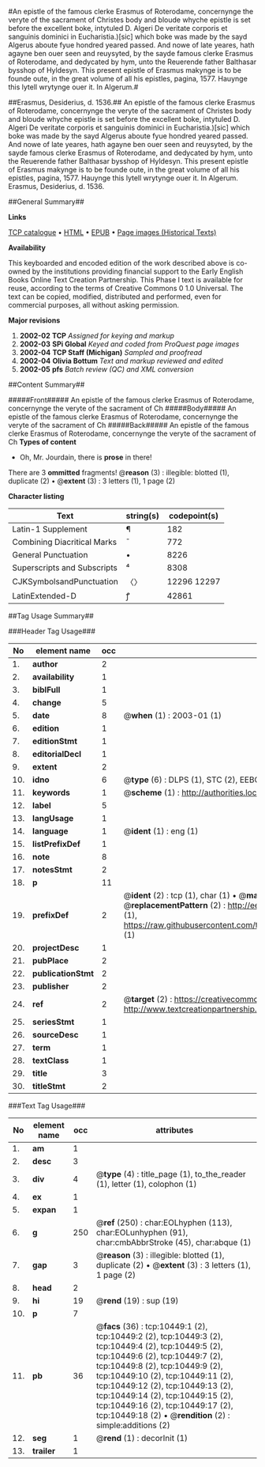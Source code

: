 #An epistle of the famous clerke Erasmus of Roterodame, concernynge the veryte of the sacrament of Christes body and bloude whyche epistle is set before the excellent boke, intytuled D. Algeri De veritate corporis et sanguinis dominici in Eucharistia.)[sic] which boke was made by the sayd Algerus aboute fyue hondred yeared passed. And nowe of late yeares, hath agayne ben ouer seen and reuysyted, by the sayde famous clerke Erasmus of Roterodame, and dedycated by hym, unto the Reuerende father Balthasar bysshop of Hyldesyn. This present epistle of Erasmus makynge is to be founde oute, in the great volume of all his epistles, pagina, 1577. Hauynge this lytell wrytynge ouer it. In Algerum.#

##Erasmus, Desiderius, d. 1536.##
An epistle of the famous clerke Erasmus of Roterodame, concernynge the veryte of the sacrament of Christes body and bloude whyche epistle is set before the excellent boke, intytuled D. Algeri De veritate corporis et sanguinis dominici in Eucharistia.)[sic] which boke was made by the sayd Algerus aboute fyue hondred yeared passed. And nowe of late yeares, hath agayne ben ouer seen and reuysyted, by the sayde famous clerke Erasmus of Roterodame, and dedycated by hym, unto the Reuerende father Balthasar bysshop of Hyldesyn. This present epistle of Erasmus makynge is to be founde oute, in the great volume of all his epistles, pagina, 1577. Hauynge this lytell wrytynge ouer it. In Algerum.
Erasmus, Desiderius, d. 1536.

##General Summary##

**Links**

[TCP catalogue](http://www.ota.ox.ac.uk/tcp/)  • 
[HTML](http://tei.it.ox.ac.uk/tcp/Texts-HTML/free/A00/A00376.html)  • 
[EPUB](http://tei.it.ox.ac.uk/tcp/Texts-EPUB/free/A00/A00376.epub) • 
[Page images (Historical Texts)](https://data.historicaltexts.jisc.ac.uk/view?pubId=eebo-99845544e&pageId=eebo-99845544e-10449-1)

**Availability**

This keyboarded and encoded edition of the
	       work described above is co-owned by the institutions
	       providing financial support to the Early English Books
	       Online Text Creation Partnership. This Phase I text is
	       available for reuse, according to the terms of Creative
	       Commons 0 1.0 Universal. The text can be copied,
	       modified, distributed and performed, even for
	       commercial purposes, all without asking permission.

**Major revisions**

1. __2002-02__ __TCP__ *Assigned for keying and markup*
1. __2002-03__ __SPi Global__ *Keyed and coded from ProQuest page images*
1. __2002-04__ __TCP Staff (Michigan)__ *Sampled and proofread*
1. __2002-04__ __Olivia Bottum__ *Text and markup reviewed and edited*
1. __2002-05__ __pfs__ *Batch review (QC) and XML conversion*

##Content Summary##

#####Front#####
An epistle of the famous clerke Erasmus of Roterodame, concernynge the veryte of the sacrament of Ch
#####Body#####
An epistle of the famous clerke Erasmus of Roterodame, concernynge the veryte of the sacrament of Ch
#####Back#####
An epistle of the famous clerke Erasmus of Roterodame, concernynge the veryte of the sacrament of Ch
**Types of content**

  * Oh, Mr. Jourdain, there is **prose** in there!

There are 3 **ommitted** fragments! 
 @__reason__ (3) : illegible: blotted (1), duplicate (2)  •  @__extent__ (3) : 3 letters (1), 1 page (2)

**Character listing**


|Text|string(s)|codepoint(s)|
|---|---|---|
|Latin-1 Supplement|¶|182|
|Combining             Diacritical Marks|̄|772|
|General Punctuation|•|8226|
|Superscripts             and Subscripts|⁴|8308|
|CJKSymbolsandPunctuation|〈〉|12296 12297|
|LatinExtended-D|ꝭ|42861|

##Tag Usage Summary##

###Header Tag Usage###

|No|element name|occ|attributes|
|---|---|---|---|
|1.|__author__|2||
|2.|__availability__|1||
|3.|__biblFull__|1||
|4.|__change__|5||
|5.|__date__|8| @__when__ (1) : 2003-01 (1)|
|6.|__edition__|1||
|7.|__editionStmt__|1||
|8.|__editorialDecl__|1||
|9.|__extent__|2||
|10.|__idno__|6| @__type__ (6) : DLPS (1), STC (2), EEBO-CITATION (1), PROQUEST (1), VID (1)|
|11.|__keywords__|1| @__scheme__ (1) : http://authorities.loc.gov/ (1)|
|12.|__label__|5||
|13.|__langUsage__|1||
|14.|__language__|1| @__ident__ (1) : eng (1)|
|15.|__listPrefixDef__|1||
|16.|__note__|8||
|17.|__notesStmt__|2||
|18.|__p__|11||
|19.|__prefixDef__|2| @__ident__ (2) : tcp (1), char (1)  •  @__matchPattern__ (2) : ([0-9\-]+):([0-9IVX]+) (1), (.+) (1)  •  @__replacementPattern__ (2) : http://eebo.chadwyck.com/downloadtiff?vid=$1&page=$2 (1), https://raw.githubusercontent.com/textcreationpartnership/Texts/master/tcpchars.xml#$1 (1)|
|20.|__projectDesc__|1||
|21.|__pubPlace__|2||
|22.|__publicationStmt__|2||
|23.|__publisher__|2||
|24.|__ref__|2| @__target__ (2) : https://creativecommons.org/publicdomain/zero/1.0/ (1), http://www.textcreationpartnership.org/docs/. (1)|
|25.|__seriesStmt__|1||
|26.|__sourceDesc__|1||
|27.|__term__|1||
|28.|__textClass__|1||
|29.|__title__|3||
|30.|__titleStmt__|2||


###Text Tag Usage###

|No|element name|occ|attributes|
|---|---|---|---|
|1.|__am__|1||
|2.|__desc__|3||
|3.|__div__|4| @__type__ (4) : title_page (1), to_the_reader (1), letter (1), colophon (1)|
|4.|__ex__|1||
|5.|__expan__|1||
|6.|__g__|250| @__ref__ (250) : char:EOLhyphen (113), char:EOLunhyphen (91), char:cmbAbbrStroke (45), char:abque (1)|
|7.|__gap__|3| @__reason__ (3) : illegible: blotted (1), duplicate (2)  •  @__extent__ (3) : 3 letters (1), 1 page (2)|
|8.|__head__|2||
|9.|__hi__|19| @__rend__ (19) : sup (19)|
|10.|__p__|7||
|11.|__pb__|36| @__facs__ (36) : tcp:10449:1 (2), tcp:10449:2 (2), tcp:10449:3 (2), tcp:10449:4 (2), tcp:10449:5 (2), tcp:10449:6 (2), tcp:10449:7 (2), tcp:10449:8 (2), tcp:10449:9 (2), tcp:10449:10 (2), tcp:10449:11 (2), tcp:10449:12 (2), tcp:10449:13 (2), tcp:10449:14 (2), tcp:10449:15 (2), tcp:10449:16 (2), tcp:10449:17 (2), tcp:10449:18 (2)  •  @__rendition__ (2) : simple:additions (2)|
|12.|__seg__|1| @__rend__ (1) : decorInit (1)|
|13.|__trailer__|1||
